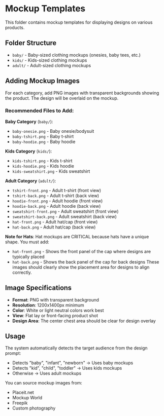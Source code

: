 # Mockup Templates

This folder contains mockup templates for displaying designs on various products.

## Folder Structure

- `baby/` - Baby-sized clothing mockups (onesies, baby tees, etc.)
- `kids/` - Kids-sized clothing mockups
- `adult/` - Adult-sized clothing mockups

## Adding Mockup Images

For each category, add PNG images with transparent backgrounds showing the product. The design will be overlaid on the mockup.

### Recommended Files to Add:

**Baby Category** (`baby/`):

- `baby-onesie.png` - Baby onesie/bodysuit
- `baby-tshirt.png` - Baby t-shirt
- `baby-hoodie.png` - Baby hoodie

**Kids Category** (`kids/`):

- `kids-tshirt.png` - Kids t-shirt
- `kids-hoodie.png` - Kids hoodie
- `kids-sweatshirt.png` - Kids sweatshirt

**Adult Category** (`adult/`):

- `tshirt-front.png` - Adult t-shirt (front view)
- `tshirt-back.png` - Adult t-shirt (back view)
- `hoodie-front.png` - Adult hoodie (front view)
- `hoodie-back.png` - Adult hoodie (back view)
- `sweatshirt-front.png` - Adult sweatshirt (front view)
- `sweatshirt-back.png` - Adult sweatshirt (back view)
- `hat-front.png` - Adult hat/cap (front view)
- `hat-back.png` - Adult hat/cap (back view)

**Note for Hats**: Hat mockups are CRITICAL because hats have a unique shape. You must add:

- `hat-front.png` - Shows the front panel of the cap where designs are typically placed
- `hat-back.png` - Shows the back panel of the cap for back designs
  These images should clearly show the placement area for designs to align correctly.

## Image Specifications

- **Format**: PNG with transparent background
- **Resolution**: 1200x1400px minimum
- **Color**: White or light neutral colors work best
- **View**: Flat lay or front-facing product shot
- **Design Area**: The center chest area should be clear for design overlay

## Usage

The system automatically detects the target audience from the design prompt:

- Detects "baby", "infant", "newborn" → Uses baby mockups
- Detects "kid", "child", "toddler" → Uses kids mockups
- Otherwise → Uses adult mockups

You can source mockup images from:

- Placeit.net
- Mockup World
- Freepik
- Custom photography
